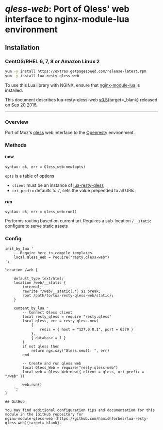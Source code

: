 # *qless-web*: Port of Qless' web interface to nginx-module-lua environment


## Installation

### CentOS/RHEL 6, 7, 8 or Amazon Linux 2

```bash
yum -y install https://extras.getpagespeed.com/release-latest.rpm
yum -y install lua-resty-qless-web
```


To use this Lua library with NGINX, ensure that [nginx-module-lua](modules/lua.md) is installed.

This document describes lua-resty-qless-web [v0.5](https://github.com/hamishforbes/lua-resty-qless-web/releases/tag/v0.05){target=_blank} 
released on Sep 20 2016.
    
<hr />

### Overview
Port of Moz's [qless](https://github.com/seomoz/qless) web interface to the [Openresty](http://www.openresty.org) environment.


### Methods

#### new
`syntax: ok, err = Qless_web:new(opts)`

`opts` is a table of options
 * `client` must be an instance of [lua-resty-qless](https://github.com/pintsized/lua-resty-qless)
 * `uri_prefix` defaults to `/`, sets the value prepended to all URIs


#### run

`syntax: ok, err = qless_web:run()`

Performs routing based on current uri.
Requires a sub-location `/__static` configure to serve static assets

### Config

```
init_by_lua '
    -- Require here to compile templates
    local Qless_Web = require("resty.qless-web")
';

location /web {

    default_type text/html;
    location /web/__static {
        internal;
        rewrite ^/web/__static(.*) $1 break;
        root /path/to/lua-resty-qless-web/static/;
    }

    content_by_lua '
        -- Connect Qless client
        local resty_qless = require "resty.qless"
        local qless, err = resty_qless.new(
            {
                redis = { host = "127.0.0.1", port = 6379 }
            },
            { database = 1 }
        )
        if not qless then
            return ngx.say("Qless.new(): ", err)
        end

        -- Create and run qless web
        local Qless_Web = require("resty.qless-web")
        local web = Qless_Web:new({ client = qless, uri_prefix = "/web" })

        web:run()
    ';
}

## GitHub

You may find additional configuration tips and documentation for this module in the [GitHub repository for 
nginx-module-qless-web](https://github.com/hamishforbes/lua-resty-qless-web){target=_blank}.